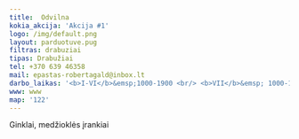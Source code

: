 ```yaml
---
title: 	Odvilna
kokia_akcija: 'Akcija #1'
logo: /img/default.png
layout: parduotuve.pug
filtras: drabuziai
tipas: Drabužiai
tel: +370 639 46358
mail: epastas-robertagald@inbox.lt
darbo_laikas: '<b>I-VI</b>&emsp;1000-1900 <br/> <b>VII</b>&emsp; 1000-1600'
www: www
map: '122'
---
```

Ginklai, medžioklės įrankiai
